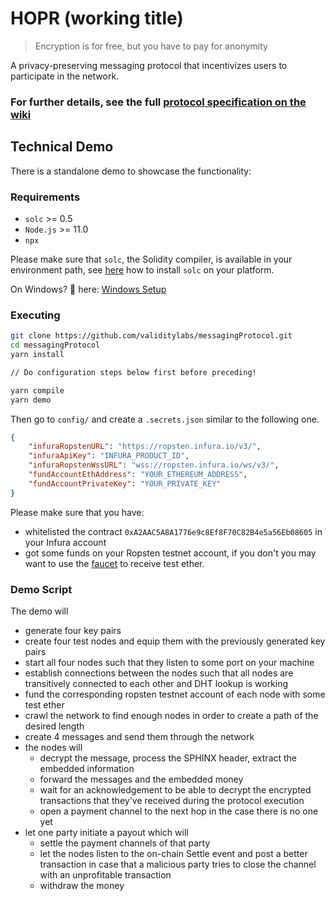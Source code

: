 # HOPR (working title)

> Encryption is for free, but you have to pay for anonymity

A privacy-preserving messaging protocol that incentivizes users to participate in the network.

### For further details, see the full [protocol specification on the wiki](../../wiki)

## Technical Demo
There is a standalone demo to showcase the functionality:

### Requirements
- `solc` >= 0.5
- `Node.js` >= 11.0
- `npx` 

Please make sure that `solc`, the Solidity compiler, is available in your environment path, see [here](https://solidity.readthedocs.io/en/latest/installing-solidity.html#binary-packages) how to install `solc` on your platform.


On Windows? 👀 here: [Windows Setup](../../wiki/Setup#Windows)

### Executing

```sh
git clone https://github.com/validitylabs/messagingProtocol.git
cd messagingProtocol
yarn install

// Do configuration steps below first before preceding! 

yarn compile
yarn demo
```

Then go to `config/` and create a `.secrets.json` similar to the following one.

```json
{
    "infuraRopstenURL": "https://ropsten.infura.io/v3/",
    "infuraApiKey": "INFURA_PRODUCT_ID",
    "infuraRopstenWssURL": "wss://ropsten.infura.io/ws/v3/",
    "fundAccountEthAddress": "YOUR_ETHEREUM_ADDRESS",
    "fundAccountPrivateKey": "YOUR_PRIVATE_KEY"
}
```

Please make sure that you have:
- whitelisted the contract `0xA2AAC5A8A1776e9c8Ef8F70C82B4e5a56Eb08605` in your Infura account
- got some funds on your Ropsten testnet account, if you don't you may want to use the [faucet](https://faucet.ropsten.be/) to receive test ether.

### Demo Script
The demo will
- generate four key pairs
- create four test nodes and equip them with the previously generated key pairs
- start all four nodes such that they listen to some port on your machine
- establish connections between the nodes such that all nodes are transitively connected to each other and DHT lookup is working
- fund the corresponding ropsten testnet account of each node with some test ether
- crawl the network to find enough nodes in order to create a path of the desired length
- create 4 messages and send them through the network
- the nodes will 
    - decrypt the message, process the SPHINX header, extract the embedded information
    - forward the messages and the embedded money
    - wait for an acknowledgement to be able to decrypt the encrypted transactions that they've received during the protocol execution
    - open a payment channel to the next hop in the case there is no one yet
- let one party initiate a payout which will
    - settle the payment channels of that party
    - let the nodes listen to the on-chain Settle event and post a better transaction in case that a malicious party tries to close the channel with an unprofitable transaction
    - withdraw the money
